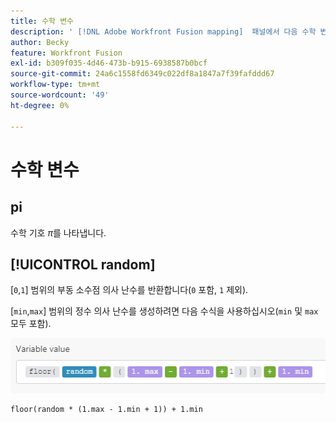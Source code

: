 ```yaml
---
title: 수학 변수
description: ' [!DNL Adobe Workfront Fusion mapping]  패널에서 다음 수학 변수를 사용할 수 있습니다.'
author: Becky
feature: Workfront Fusion
exl-id: b309f035-4d46-473b-b915-6938587b0bcf
source-git-commit: 24a6c1558fd6349c022df8a1847a7f39fafddd67
workflow-type: tm+mt
source-wordcount: '49'
ht-degree: 0%

---
```


# 수학 변수

## pi

수학 기호 $\pi$를 나타냅니다.

## [!UICONTROL random]

[`0`,`1`] 범위의 부동 소수점 의사 난수를 반환합니다(`0` 포함, `1` 제외).

[`min`,`max`] 범위의 정수 의사 난수를 생성하려면 다음 수식을 사용하십시오(`min` 및 `max` 모두 포함).

![](assets/math-variable-random-350x61.png)

```
floor(random * (1.max - 1.min + 1)) + 1.min
```
